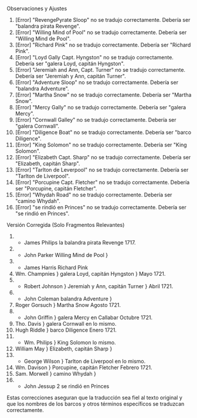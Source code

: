 Observaciones y Ajustes

1. [Error] "RevengePyrate Sloop" no se tradujo correctamente. Debería ser "balandra pirata Revenge".
2. [Error] "Willing Mind of Pool" no se tradujo correctamente. Debería ser "Willing Mind de Pool".
3. [Error] "Richard Pink" no se tradujo correctamente. Debería ser "Richard Pink".
4. [Error] "Loyd Gally Capt. Hyngston" no se tradujo correctamente. Debería ser "galera Loyd, capitán Hyngston".
5. [Error] "Jeremiah and Ann, Capt. Turner" no se tradujo correctamente. Debería ser "Jeremiah y Ann, capitán Turner".
6. [Error] "Adventure Sloop" no se tradujo correctamente. Debería ser "balandra Adventure".
7. [Error] "Martha Snow" no se tradujo correctamente. Debería ser "Martha Snow".
8. [Error] "Mercy Gally" no se tradujo correctamente. Debería ser "galera Mercy".
9. [Error] "Cornwall Galley" no se tradujo correctamente. Debería ser "galera Cornwall".
10. [Error] "Diligence Boat" no se tradujo correctamente. Debería ser "barco Diligence".
11. [Error] "King Solomon" no se tradujo correctamente. Debería ser "King Solomon".
12. [Error] "Elizabeth Capt. Sharp" no se tradujo correctamente. Debería ser "Elizabeth, capitán Sharp".
13. [Error] "Tarlton de Leverpool" no se tradujo correctamente. Debería ser "Tarlton de Liverpool".
14. [Error] "Porcupine Capt. Fletcher" no se tradujo correctamente. Debería ser "Porcupine, capitán Fletcher".
15. [Error] "Whydah Road" no se tradujo correctamente. Debería ser "camino Whydah".
16. [Error] "se rindió en Princes" no se tradujo correctamente. Debería ser "se rindió en Princes".

Versión Corregida (Solo Fragmentos Relevantes)

1. * James Philips la balandra pirata Revenge 1717.
2. * John Parker Willing Mind de Pool }
3. + James Harris Richard Pink
4. Wm. Champnies } galera Loyd, capitán Hyngston } Mayo 1721.
5. * Robert Johnson } Jeremiah y Ann, capitán Turner } Abril 1721.
6. * John Coleman balandra Adventure }
7. Roger Gorsuch } Martha Snow Agosto 1721.
8. * John Griffin } galera Mercy en Callabar Octubre 1721.
9. Tho. Davis } galera Cornwall en lo mismo.
10. Hugh Riddle } barco Diligence Enero 1721.
11. * Wm. Philips } King Solomon lo mismo.
12. William May } Elizabeth, capitán Sharp }
13. * George Wilson } Tarlton de Liverpool en lo mismo.
14. Wm. Davison } Porcupine, capitán Fletcher Febrero 1721.
15. Sam. Morwell } camino Whydah }
16. * John Jessup 2 se rindió en Princes

Estas correcciones aseguran que la traducción sea fiel al texto original y que los nombres de los barcos y otros términos específicos se traduzcan correctamente.